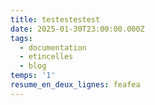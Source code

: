 ```yaml
---
title: testestestest
date: 2025-01-30T23:00:00.000Z
tags:
  - documentation
  - etincelles
  - blog
temps: '1'
resume_en_deux_lignes: feafea
---
```


